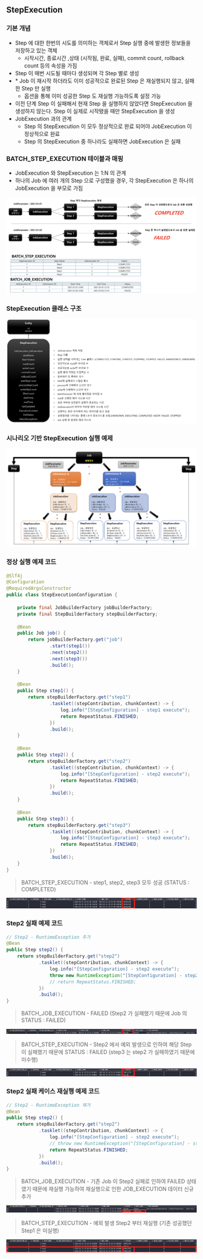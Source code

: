 ## StepExecution

### 기본 개념

- Step 에 대한 한번의 시도를 의미하는 객체로서 Step 실행 중에 발생한 정보들을 저장하고 있는 객체
  - 시작시간, 종료시간 ,상태 (시작됨, 완료, 실패), commit count, rollback count 등의 속성을 가짐
- Step 이 매번 시도될 때마다 생성되며 각 Step 별로 생성
- \* Job 이 재시작 하더라도 이미 성공적으로 완료된 Step 은 재실행되지 않고, 실패한 Step 만 실행
  - 옵션을 통해 이미 성공한 Step 도 재실행 가능하도록 설정 가능
- 이전 단계 Step 이 실패해서 현재 Step 을 실행하지 않았다면 StepExecution 을 생성하지 않는다. Step 이 실제로 시작됐을 때만 StepExecution 을 생성
- JobExecution 과의 관계
  - Step 의 StepExecution 이 모두 정상적으로 완료 되어야 JobExecution 이 정상적으로 완료
  - Step 의 StepExecution 중 하나라도 실패하면 JobExecution 은 실패

### BATCH_STEP_EXECUTION 테이블과 매핑

- JobExecution 와 StepExecution 는 1:N 의 관계
- 하나의 Job 에 여러 개의 Step 으로 구성했을 경우, 각 StepExecution 은 하나의 JobExecution 을 부모로 가짐

![img19.png](image/img19.png)

### StepExecution 클래스 구조

![img20.png](image/img20.png)

### 시나리오 기반 StepExecution 실행 예제

![img21.png](image/img21.png)

### 정상 실행 예제 코드

````java
@Slf4j
@Configuration
@RequiredArgsConstructor
public class StepExecutionConfiguration {

    private final JobBuilderFactory jobBuilderFactory;
    private final StepBuilderFactory stepBuilderFactory;

    @Bean
    public Job job() {
        return jobBuilderFactory.get("job")
                .start(step1())
                .next(step2())
                .next(step3())
                .build();
    }

    @Bean
    public Step step1() {
        return stepBuilderFactory.get("step1")
                .tasklet((stepContribution, chunkContext) -> {
                    log.info("[StepConfiguration] - step1 execute");
                    return RepeatStatus.FINISHED;
                })
                .build();
    }

    @Bean
    public Step step2() {
        return stepBuilderFactory.get("step2")
                .tasklet((stepContribution, chunkContext) -> {
                    log.info("[StepConfiguration] - step2 execute");
                    return RepeatStatus.FINISHED;
                })
                .build();
    }

    @Bean
    public Step step3() {
        return stepBuilderFactory.get("step3")
                .tasklet((stepContribution, chunkContext) -> {
                    log.info("[StepConfiguration] - step3 execute");
                    return RepeatStatus.FINISHED;
                })
                .build();
    }
}
````

> BATCH_STEP_EXECUTION - step1, step2, step3 모두 성공 (STATUS : COMPLETED)

![img22.png](image/img22.png)

### Step2 실패 예제 코드

````java
// Step2 - RuntimeException 추가
@Bean
public Step step2() {
    return stepBuilderFactory.get("step2")
            .tasklet((stepContribution, chunkContext) -> {
                log.info("[StepConfiguration] - step2 execute");
                throw new RuntimeException("[StepConfiguration] - step2 fail");
                // return RepeatStatus.FINISHED;
            })
            .build();
}
````

> BATCH_JOB_EXECUTION - FAILED (Step2 가 실패했기 때문에 Job 의 STATUS : FAILED)

![img23.png](image/img23.png)

> BATCH_STEP_EXECUTION - Step2 에서 예외 발생으로 인하여 해당 Step 이 실패했기 때문에 STATUS : FAILED (step3 는 step2 가 실패하였기 때문에 미수행)

![img24.png](image/img24.png)

### Step2 실패 케이스 재실행 예제 코드

````java
// Step2 - RuntimeException 제거
@Bean
public Step step2() {
    return stepBuilderFactory.get("step2")
            .tasklet((stepContribution, chunkContext) -> {
                log.info("[StepConfiguration] - step2 execute");
                // throw new RuntimeException("[StepConfiguration] - step2 fail");
                return RepeatStatus.FINISHED;
            })
            .build();
}
````

> BATCH_JOB_EXECUTION - 기존 Job 이 Step2 실패로 인하여 FAILED 상태였기 때문에 재실행 가능하여 재실행으로 인한 JOB_EXECUTION 데이터 신규 추가

![img25.png](image/img25.png)

> BATCH_STEP_EXECUTION - 예외 발생 Step2 부터 재실행 (기존 성공했던 Step1 은 미실행)

![img26.png](image/img26.png)
